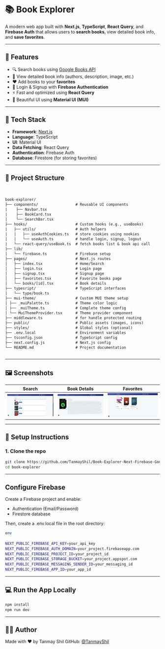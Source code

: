 # 📚 Book Explorer

A modern web app built with **Next.js**, **TypeScript**, **React Query**, and **Firebase Auth** that allows users to **search books**, view detailed book info, and **save favorites**.

---

## 🚀 Features

- 🔍 Search books using [Google Books API](https://developers.google.com/books)
- 📖 View detailed book info (authors, description, image, etc.)
- ❤️ Add books to your **favorites**
- 🔐 Login & Signup with **Firebase Authentication**
- ⚡ Fast and optimized using **React Query**
- 🎨 Beautiful UI using **Material UI (MUI)**

---

## 🧪 Tech Stack

- **Framework**: [Next.js](https://nextjs.org/)
- **Language**: TypeScript
- **UI**: Material UI
- **Data Fetching**: React Query
- **Authentication**: Firebase Auth
- **Database**: Firestore (for storing favorites)

---

## 📁 Project Structure

<pre><code>
  
book-explorer/
├── components/                 # Reusable UI components
|    ├── Navbar.tsx             
|    ├── BookCard.tsx           
|    └── SearchBar.tsx
├── hooks/                      # Custom hooks (e.g., useBooks)
|   ├── utils/                  # Auth helpers
|   |   ├── useAuthCookies.ts   # store cookies using nookies
|   |   └── useAuth.ts          # handle login, signup, logout
|   └── react-query/useBook.ts  # fetch books list & book api call
├── lib/                     
|   └── firebase.ts             # Firebase setup
├── pages/                      # Next.js routes
│   ├── index.tsx               # Home/Search
│   ├── login.tsx               # Login page
│   ├── signup.tsx              # Signup page
│   ├── favorites.tsx           # Favorite books page
│   └── books/[id].tsx          # Book details
├── typesript/                  # TypeScript interfaces
|   └── type/book.ts 
├── mui-theme/                  # Custom MUI theme setup
│ ├── _muiPalette.ts            # Theme color logic
│ ├── _muiTheme.ts              # Complete theme config
│ └── MuiThemeProvider.tsx      # Theme provider component
├── middleware.ts               # for handle protected routing
├── public/                     # Public assets (images, icons)
├── styles/                     # Global styles (optional)
├── .env.local                  # Environment variables
├── tsconfig.json               # TypeScript config
├── next.config.js              # Next.js config
└── README.md                   # Project documentation

</code></pre>

---

## 🖼️ Screenshots

| Search | Book Details | Favorites |
|--------|---------------|-----------|
| ![](public/search.png) | ![](public/book-details.png) | ![](public/favorites.png) |

---

## 🔧 Setup Instructions

### 1. Clone the repo

```bash
git clone https://github.com/TanmayShil/Book-Explorer-Next-Firebase-GoogleBooksAPI-ReactQuery.git
cd book-explorer
```
---

## Configure Firebase
Create a Firebase project and enable:
 - Authentication (Email/Password)
 - Firestore database

Then, create a .env.local file in the root directory:

```bash
env

NEXT_PUBLIC_FIREBASE_API_KEY=your_api_key
NEXT_PUBLIC_FIREBASE_AUTH_DOMAIN=your_project.firebaseapp.com
NEXT_PUBLIC_FIREBASE_PROJECT_ID=your_project_id
NEXT_PUBLIC_FIREBASE_STORAGE_BUCKET=your_project.appspot.com
NEXT_PUBLIC_FIREBASE_MESSAGING_SENDER_ID=your_messaging_id
NEXT_PUBLIC_FIREBASE_APP_ID=your_app_id

```
---

## 💻 Run the App Locally

```bash
npm install
npm run dev
```
---

## 🙋‍♂️ Author

Made with ❤️ by Tanmay Shil
GitHub: [@TanmayShil](https://github.com/TanmayShil)
